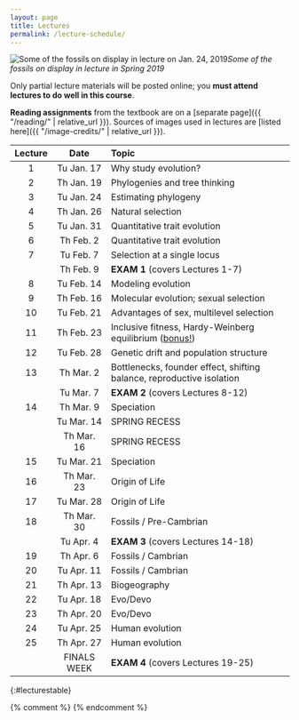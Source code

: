 ```yaml
---
layout: page
title: Lectures
permalink: /lecture-schedule/
---
```

![Some of the fossils on display in lecture on Jan. 24, 2019](../assets/img/fossil-banner.png)_Some of the fossils on display in lecture in Spring 2019_

Only partial lecture materials will be posted online; you **must attend lectures to do well in this course**.

**Reading assignments** from the textbook are on a [separate page]({{ "/reading/" | relative_url }}).
Sources of images used in lectures are [listed here]({{ "/image-credits/" | relative_url }}).

Lecture |      Date     |                           Topic                                       
:-----: | :-----------: | :-------------------------------------------------------------------- 
1       | Tu Jan. 17    | Why study evolution?
2       | Th Jan. 19    | Phylogenies and tree thinking
3       | Tu Jan. 24    | Estimating phylogeny
4       | Th Jan. 26    | Natural selection                                                     
5       | Tu Jan. 31    | Quantitative trait evolution
6       | Th Feb.  2    | Quantitative trait evolution
7       | Tu Feb.  7    | Selection at a single locus                                          
        | Th Feb.  9    | **EXAM 1**  (covers Lectures 1-7)                                     
8       | Tu Feb. 14    | Modeling evolution
9       | Th Feb. 16    | Molecular evolution; sexual selection                                        
10      | Tu Feb. 21    | Advantages of sex, multilevel selection
11      | Th Feb. 23    | Inclusive fitness, Hardy-Weinberg equilibrium ([bonus!](/bonus/))
12      | Tu Feb. 28    | Genetic drift and population structure                                                                                                      
13      | Th Mar.  2    | Bottlenecks, founder effect, shifting balance, reproductive isolation                                                                      
        | Tu Mar.  7    | **EXAM 2** (covers Lectures 8-12)                                     
14      | Th Mar.  9    | Speciation                                                            
        | Tu Mar. 14    | SPRING RECESS                                                         
        | Th Mar. 16    | SPRING RECESS                                                         
15      | Tu Mar. 21    | Speciation                                                            
16      | Th Mar. 23    | Origin of Life                                                       
17      | Tu Mar. 28    | Origin of Life                                                       
18      | Th Mar. 30    | Fossils / Pre-Cambrian                                                        
        | Tu Apr.  4    | **EXAM 3** (covers Lectures 14-18)                                    
19      | Th Apr.  6    | Fossils / Cambrian                                                 
20      | Tu Apr. 11    | Fossils / Cambrian                                                              
21      | Th Apr. 13    | Biogeography                                                   
22      | Tu Apr. 18    | Evo/Devo                                                              
23      | Th Apr. 20    | Evo/Devo                                                          
24      | Tu Apr. 25    | Human evolution                                                       
25      | Th Apr. 27    | Human evolution                                                       
        | FINALS WEEK   | **EXAM 4** (covers Lectures 19-25)                                    
{:#lecturestable}

{% comment %}
{% endcomment %}

